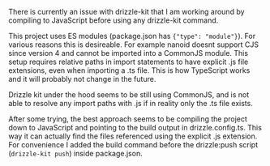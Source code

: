There is currently an issue with drizzle-kit that I am working around by compiling to JavaScript before using any drizzle-kit command.

This project uses ES modules (package.json has `{"type": "module"}`). For various reasons this is desireable. For example nanoid doesnt support CJS since version 4 and cannot be imported into a CommonJS module.
This setup requires relative paths in import statements to have explicit .js file extensions, even when importing a .ts file. This is how TypeScript works and it will probably not change in the future.

Drizzle kit under the hood seems to be still using CommonJS, and is not able to resolve any import paths with .js if in reality only the .ts file exists.

After some trying, the best approach seems to be compiling the project down to JavaScript and pointing to the build output in drizzle.config.ts. This way it can actually find the files referenced using the explicit .js extension. For convenience I added the build command before the drizzle:push script (`drizzle-kit push`) inside package.json.
